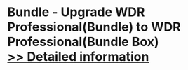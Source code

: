 # Bundle - Upgrade WDR Professional(Bundle) to WDR Professional(Bundle Box)<br />[>> Detailed information](https://secure.element5.com/esales/product.html?productid=300598851&affiliateid=200057808)
